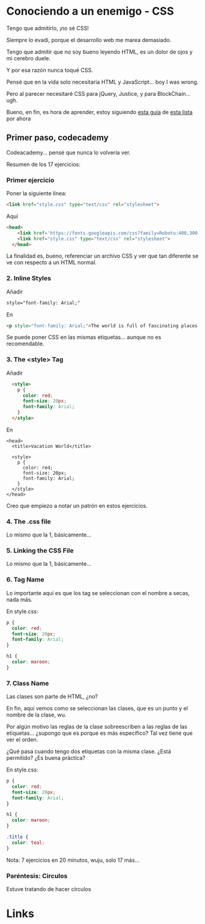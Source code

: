 # Conociendo a un enemigo - CSS

Tengo que admitirlo, ¡no sé CSS!

Siempre lo evadí, porque el desarrollo web me marea demasiado.

Tengo que admitir que no soy bueno leyendo HTML, es un dolor de ojos y mi cerebro duele.

Y por esa razón nunca toqué CSS.

Pensé que en la vida solo necesitaria HTML y JavaScript... boy I was wrong.

Pero al parecer necesitaré CSS para jQuery, Justice, y para BlockChain... ugh.

Bueno, en fin, es hora de aprender, estoy siguiendo [esta guía][2] de [esta lista][1] por ahora

## Primer paso, codecademy

Codeacademy... pensé que nunca lo volvería ver.

Resumen de los 17 ejercicios:

### Primer ejercicio

Poner la siguiente línea:

```html
<link href="style.css" type="text/css" rel="stylesheet">
```

Aquí

```html
<head>
    <link href='https://fonts.googleapis.com/css?family=Roboto:400,300,500,100' rel='stylesheet' type='text/css'>
	<link href="style.css" type="text/css" rel="stylesheet">
  </head>
```

La finalidad es, bueno, referenciar un archivo CSS y ver que tan diferente se ve con respecto a un HTML normal.

### 2. Inline Styles

Añadir

```html
style="font-family: Arial;"
```

En

```html
<p style="font-family: Arial;">The world is full of fascinating places. Planning the perfect vacation involves packing up, leaving home, and experiencing something new.</p>
```

Se puede poner CSS en las mismas etiquetas... aunque no es recomendable.

### 3. The \<style> Tag

Añadir

```html
  <style>
    p {
      color: red;
      font-size: 20px;
      font-family: Arial;
    }
  </style>
```

En

```
<head>
  <title>Vacation World</title>
  
  <style>
    p {
      color: red;
      font-size: 20px;
      font-family: Arial;
    }
  </style>
</head>
```

Creo que empiezo a notar un patrón en estos ejercicios.

### 4. The .css file

Lo mismo que la 1, básicamente...

### 5. Linking the CSS File

Lo mismo que la 1, básicamente...

### 6. Tag Name

Lo importante aquí es que los tag se seleccionan con el nombre a secas, nada más.

En style.css:

```css
p {
  color: red;
  font-size: 20px;
  font-family: Arial;
}

h1 {
  color: maroon;
}
```

### 7. Class Name

Las clases son parte de HTML, ¿no?

En fin, aquí vemos como se seleccionan las clases, que es un punto y el nombre de la clase, wu.

Por algún motivo las reglas de la clase sobreescriben a las reglas de las etiquetas... ¿supongo que es porque es más específico? Tal vez tiene que ver el orden.

¿Qué pasa cuando tengo dos etiquetas con la misma clase. ¿Está permitido? ¿Es buena práctica?

En style.css:

```css
p {
  color: red;
  font-size: 20px;
  font-family: Arial;
}

h1 {
  color: maroon;
}

.title {
  color: teal;
}
```

Nota: 7 ejercicios en 20 minutos, wuju, solo 17 más...

### Paréntesis: Circulos

Estuve tratando de hacer círculos



# Links

[1]: https://github.com/thedaviddias/Resources-Front-End-Beginner#learn-css
[2]: https://www.codecademy.com/learn/learn-css
